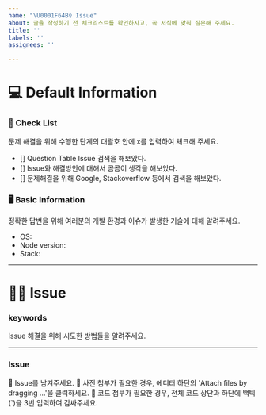 ```yaml
---
name: "\U0001F64B‍♀️ Issue"
about: 글을 작성하기 전 체크리스트를 확인하시고, 꼭 서식에 맞춰 질문해 주세요.
title: ''
labels: ''
assignees: ''

---
```


# 💻 Default Information

### 📝 Check List
문제 해결을 위해 수행한 단계의 대괄호 안에 x를 입력하여 체크해 주세요.
- [] Question Table Issue 검색을 해보았다.
- [] Issue와 해결방안에 대해서 곰곰이 생각을 해보았다.
- [] 문제해결을 위해 Google, Stackoverflow 등에서 검색을 해보았다.

### 🖥️ Basic Information
정확한 답변을 위해 여러분의 개발 환경과 이슈가 발생한 기술에 대해 알려주세요.
- OS:
- Node version:
- Stack:

---

# 🙋‍♀️ Issue

### keywords
Issue 해결을 위해 시도한 방법들을 알려주세요.
>

---

### Issue
📣 Issue를 남겨주세요.
📣 사진 첨부가 필요한 경우, 에디터 하단의 'Attach files by dragging ...'을 클릭하세요.
📣 코드 첨부가 필요한 경우, 전체 코드 상단과 하단에 백틱(`)을 3번 입력하여 감싸주세요.
